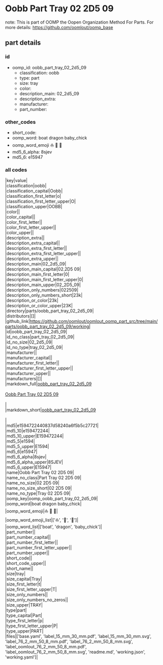 # Oobb Part Tray 02 2D5 09  

note: This is part of OOMP the Oopen Organization Method For Parts. For more details: https://github.com/oomlout/oomp_base

##  part details





### id
* oomp_id: oobb_part_tray_02_2d5_09
  * classification: oobb
  * type: part
  * size: tray
  * color: 
  * description_main: 02_2d5_09
  * description_extra: 
  * manufacturer: 
  * part_number: 

### other_codes
* short_code: 
* oomp_word: boat dragon baby_chick
* oomp_word_emoji :boat: :dragon: :baby_chick:
* md5_6_alpha: 8sjev
* md5_6: e15947

### all codes 
|key|value|  
|classification|oobb|  
|classification_capital|Oobb|  
|classification_first_letter|o|  
|classification_first_letter_upper|O|  
|classification_upper|OOBB|  
|color||  
|color_capital||  
|color_first_letter||  
|color_first_letter_upper||  
|color_upper||  
|description_extra||  
|description_extra_capital||  
|description_extra_first_letter||  
|description_extra_first_letter_upper||  
|description_extra_upper||  
|description_main|02_2d5_09|  
|description_main_capital|02.2D5 09|  
|description_main_first_letter|0|  
|description_main_first_letter_upper|0|  
|description_main_upper|02_2D5_09|  
|description_only_numbers|022509|  
|description_only_numbers_short|23k|  
|description_or_color|23k|  
|description_or_color_upper|23K|  
|directory|parts/oobb_part_tray_02_2d5_09|  
|distributors|[]|  
|github_link|https://github.com/oomlout/oomlout_oomp_part_src/tree/main/parts/oobb_part_tray_02_2d5_09/working|  
|id|oobb_part_tray_02_2d5_09|  
|id_no_class|part_tray_02_2d5_09|  
|id_no_size|02_2d5_09|  
|id_no_type|tray_02_2d5_09|  
|manufacturer||  
|manufacturer_capital||  
|manufacturer_first_letter||  
|manufacturer_first_letter_upper||  
|manufacturer_upper||  
|manufacturers|[]|  
|markdown_full|[oobb_part_tray_02_2d5_09](https://github.com/oomlout/oomlout_oomp_part_src/tree/main/parts/oobb_part_tray_02_2d5_09/working)<br>[](https://github.com/oomlout/oomlout_oomp_part_src/tree/main/parts/oobb_part_tray_02_2d5_09/working)<br>[Oobb Part Tray 02 2D5 09](https://github.com/oomlout/oomlout_oomp_part_src/tree/main/parts/oobb_part_tray_02_2d5_09/working)<br><br>|  
|markdown_short|[oobb_part_tray_02_2d5_09](https://github.com/oomlout/oomlout_oomp_part_src/tree/main/parts/oobb_part_tray_02_2d5_09/working)<br><br>|  
|md5|e1594722440837d58240a6f5b5c27721|  
|md5_10|e159472244|  
|md5_10_upper|E159472244|  
|md5_5|e1594|  
|md5_5_upper|E1594|  
|md5_6|e15947|  
|md5_6_alpha|8sjev|  
|md5_6_alpha_upper|8SJEV|  
|md5_6_upper|E15947|  
|name|Oobb Part Tray 02 2D5 09|  
|name_no_class|Part Tray 02 2D5 09|  
|name_no_size|02 2D5 09|  
|name_no_size_short|02 2D5 09|  
|name_no_type|Tray 02 2D5 09|  
|oomp_key|oomp_oobb_part_tray_02_2d5_09|  
|oomp_word|boat dragon baby_chick|  
|oomp_word_emoji|:boat: :dragon: :baby_chick:|  
|oomp_word_emoji_list|[':boat:', ':dragon:', ':baby_chick:']|  
|oomp_word_list|['boat', 'dragon', 'baby_chick']|  
|part_number||  
|part_number_capital||  
|part_number_first_letter||  
|part_number_first_letter_upper||  
|part_number_upper||  
|short_code||  
|short_code_upper||  
|short_name||  
|size|tray|  
|size_capital|Tray|  
|size_first_letter|t|  
|size_first_letter_upper|T|  
|size_only_numbers||  
|size_only_numbers_no_zeros||  
|size_upper|TRAY|  
|type|part|  
|type_capital|Part|  
|type_first_letter|p|  
|type_first_letter_upper|P|  
|type_upper|PART|  
|files|['base.yaml', 'label_15_mm_30_mm.pdf', 'label_15_mm_30_mm.svg', 'label_76_2_mm_50_8_mm.pdf', 'label_76_2_mm_50_8_mm.svg', 'label_oomlout_76_2_mm_50_8_mm.pdf', 'label_oomlout_76_2_mm_50_8_mm.svg', 'readme.md', 'working.json', 'working.yaml']|  
